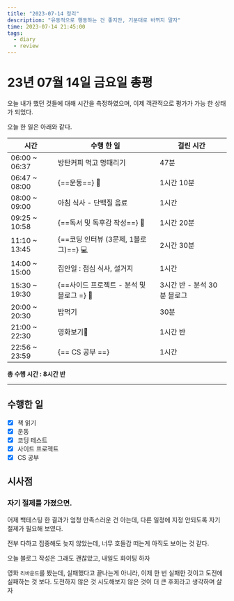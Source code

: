 ```yaml
---
title: "2023-07-14 정리"
description: "유동적으로 행동하는 건 좋지만, 기분대로 바뀌지 말자"
time: 2023-07-14 21:45:00
tags:
  - diary
  - review
---
```


# 23년 07월 14일 금요일 총평

오늘 내가 했던 것들에 대해 시간을 측정하였으며, 이제 객관적으로 평가가 가능 한 상태가 되었다.

오늘 한 일은 아래와 같다.

| 시간          | 수행 한 일                                 | 걸린 시간                   |
| ------------- | ------------------------------------------ | --------------------------- |
| 06:00 ~ 06:37 | 방탄커피 먹고 멍때리기                     | 47분                        |
| 06:47 ~ 08:00 | {==운동==} 💪                             | 1시간 10분                  |
| 08:00 ~ 09:00 | 아침 식사 - 단백질 음료                    | 1시간                       |
| 09:25 ~ 10:58 | {==독서 및 독후감 작성==} 📖              | 1시간 20분                  |
| 11:10 ~ 13:45 | {==코딩 인터뷰 (3문제, 1블로그)==} 💻     | 2시간 30분                  |
| 14:00 ~ 15:00 | 집안일 : 점심 식사, 설거지                 | 1시간                       |
| 15:30 ~ 19:30 | {==사이드 프로젝트 - 분석 및 블로그 =} 🚀 | 3시간 반 - 분석 30분 블로그 |
| 20:00 ~ 20:30 | 밥먹기                                     | 30분                        |
| 21:00 ~ 22:30 | 영화보기🎥                                | 1시간  반                   |
| 22:56 ~ 23:59 | {== CS 공부 ==}                            | 1시간 |

**총 수행 시간 : 8시간 반**

---

## 수행한 일

- [x] 책 읽기
- [X] 운동
- [X] 코딩 테스트
- [X] 사이드 프로젝트
- [X] CS 공부

## 시사점

### 자기 절제를 가졌으면.

어제 백테스팅 한 결과가 엄청 만족스러운 건 아는데, 다른 일정에 지정 안되도록 자기 절제가 필요해 보였다.

전부 다하고 집중해도 늦지 않았는데, 너무 호들갑 떠는게 아직도 보이는 것 같다.

오늘 블로그 작성은 그래도 괜찮았고, 내일도 화이팅 하자

영화 `리바운드`를 봤는데, 실패했다고 끝나는게 아니라, 이제 한 번 실패한 것이고 도전에 실패하는 것 보다. 도전하지 않은 것 시도해보지 않은 것이 더 큰 후회라고 생각하며 살자




